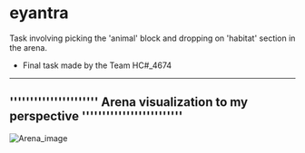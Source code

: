 # eyantra
 Task involving picking the 'animal' block and dropping on 'habitat' section in the arena.


* Final task made by the Team HC#\_4674  
 

---------------------------------------------------------------------------------------
''''''''''''''''''''''  Arena visualization to my perspective '''''''''''''''''''''''''
---------------------------------------------------------------------------------------

![Arena_image](https://github.com/ravish0007/eyantra/arena_vis.jpg?raw=true "Title")
